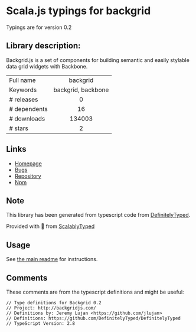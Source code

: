 
# Scala.js typings for backgrid

Typings are for version 0.2

## Library description:
Backgrid.js is a set of components for building semantic and easily stylable data grid widgets with Backbone.

|                    |                 |
| ------------------ | :-------------: |
| Full name          | backgrid |
| Keywords           | backgrid, backbone |
| # releases         | 0 |
| # dependents       | 16 |
| # downloads        | 134003 |
| # stars            | 2 |

## Links
- [Homepage](http://backgridjs.com/)
- [Bugs](https://github.com/cloudflare/backgrid/issues)
- [Repository](https://github.com/cloudflare/backgrid)
- [Npm](https://www.npmjs.com/package/backgrid)
    


## Note
This library has been generated from typescript code from [DefinitelyTyped](https://definitelytyped.org).

Provided with :purple_heart: from [ScalablyTyped](https://github.com/oyvindberg/ScalablyTyped)

## Usage
See [the main readme](../../readme.md) for instructions.

## Comments

These comments are from the typescript definitions and might be useful:
```
// Type definitions for Backgrid 0.2
// Project: http://backgridjs.com/
// Definitions by: Jeremy Lujan <https://github.com/jlujan>
// Definitions: https://github.com/DefinitelyTyped/DefinitelyTyped
// TypeScript Version: 2.8

```


